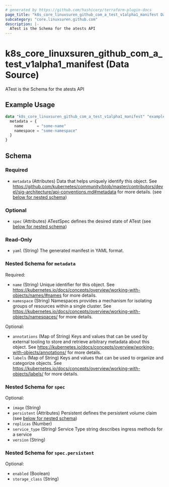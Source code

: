 ```yaml
---
# generated by https://github.com/hashicorp/terraform-plugin-docs
page_title: "k8s_core_linuxsuren_github_com_a_test_v1alpha1_manifest Data Source - terraform-provider-k8s"
subcategory: "core.linuxsuren.github.com"
description: |-
  ATest is the Schema for the atests API
---
```


# k8s_core_linuxsuren_github_com_a_test_v1alpha1_manifest (Data Source)

ATest is the Schema for the atests API

## Example Usage

```terraform
data "k8s_core_linuxsuren_github_com_a_test_v1alpha1_manifest" "example" {
  metadata = {
    name      = "some-name"
    namespace = "some-namespace"
  }
}
```

<!-- schema generated by tfplugindocs -->
## Schema

### Required

- `metadata` (Attributes) Data that helps uniquely identify this object. See https://github.com/kubernetes/community/blob/master/contributors/devel/sig-architecture/api-conventions.md#metadata for more details. (see [below for nested schema](#nestedatt--metadata))

### Optional

- `spec` (Attributes) ATestSpec defines the desired state of ATest (see [below for nested schema](#nestedatt--spec))

### Read-Only

- `yaml` (String) The generated manifest in YAML format.

<a id="nestedatt--metadata"></a>
### Nested Schema for `metadata`

Required:

- `name` (String) Unique identifier for this object. See https://kubernetes.io/docs/concepts/overview/working-with-objects/names/#names for more details.
- `namespace` (String) Namespaces provides a mechanism for isolating groups of resources within a single cluster. See https://kubernetes.io/docs/concepts/overview/working-with-objects/namespaces/ for more details.

Optional:

- `annotations` (Map of String) Keys and values that can be used by external tooling to store and retrieve arbitrary metadata about this object. See https://kubernetes.io/docs/concepts/overview/working-with-objects/annotations/ for more details.
- `labels` (Map of String) Keys and values that can be used to organize and categorize objects. See https://kubernetes.io/docs/concepts/overview/working-with-objects/labels/ for more details.


<a id="nestedatt--spec"></a>
### Nested Schema for `spec`

Optional:

- `image` (String)
- `persistent` (Attributes) Persistent defines the persistent volume claim (see [below for nested schema](#nestedatt--spec--persistent))
- `replicas` (Number)
- `service_type` (String) Service Type string describes ingress methods for a service
- `version` (String)

<a id="nestedatt--spec--persistent"></a>
### Nested Schema for `spec.persistent`

Optional:

- `enabled` (Boolean)
- `storage_class` (String)
